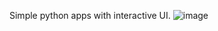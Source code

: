 Simple python apps with interactive UI.
![image](https://github.com/ajay-nooji/flet-ajay-1/assets/85278757/7a8c79f4-a652-4f99-a2fa-94f369876fb2)
